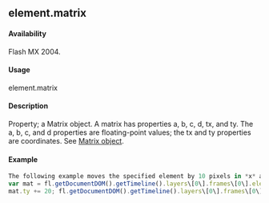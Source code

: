 ## element.matrix

#### Availability

Flash MX 2004.

#### Usage

element.matrix

#### Description

Property; a Matrix object. A matrix has properties a, b, c, d, tx, and ty. The a, b, c, and d properties are floating-point values; the tx and ty properties are coordinates. See [Matrix object](#!AdobeDocs/developers-animatesdk-docs/master/Matrix_object/matrix_summary.md).

#### Example

```javascript
The following example moves the specified element by 10 pixels in *x* and 20 pixels in *y*:
var mat = fl.getDocumentDOM().getTimeline().layers\[0\].frames\[0\].elements\[0\].matrix; mat.tx += 10;
mat.ty += 20; fl.getDocumentDOM().getTimeline().layers\[0\].frames\[0\].elements\[0\].matrix = mat;

```